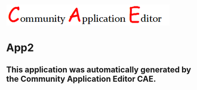 ![CAE](https://github.com/CAE-Community-Application-Editor/application-App2/blob/master/img/logo.png)  

App2
===================


This application was automatically generated by the Community Application Editor CAE.  
---------------

